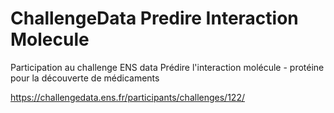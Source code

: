 # ChallengeData Predire Interaction Molecule
Participation au challenge ENS data  Prédire l'interaction molécule - protéine pour la découverte de médicaments 

https://challengedata.ens.fr/participants/challenges/122/